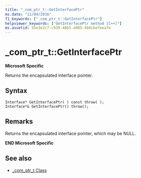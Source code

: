 ```yaml
---
title: "_com_ptr_t::GetInterfacePtr"
ms.date: "11/04/2016"
f1_keywords: ["_com_ptr_t::GetInterfacePtr"]
helpviewer_keywords: ["GetInterfacePtr method [C++]"]
ms.assetid: 55e3e2c7-c939-48b5-a905-4b9cbefeea7e
---
```

# _com_ptr_t::GetInterfacePtr

**Microsoft Specific**

Returns the encapsulated interface pointer.

## Syntax

```
Interface* GetInterfacePtr( ) const throw( );
Interface*& GetInterfacePtr() throw();
```

## Remarks

Returns the encapsulated interface pointer, which may be NULL.

**END Microsoft Specific**

## See also

- [_com_ptr_t Class](../cpp/com-ptr-t-class.md)
